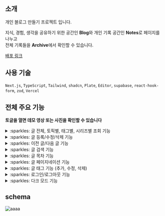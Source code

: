 ## 소개
개인 블로그 만들기 프로젝트 입니다.

지식, 경험, 생각을 공유하기 위한 공간인 **Blog**와 개인 기록 공간인 **Notes**로 페이지를 나누고 </br>
전체 기록들을 **Archive**에서 확인할 수 있습니다. </br>

[배포 링크](https://myblog-sigma-drab.vercel.app/blog/1)

## 사용 기술
`Next.js`, `TypeScript`, `Tailwind`, `shadcn`, `Plate`, `Editor`, `supabase`, `react-hook-form`, `zod`,  `Vercel`

## 전체 주요 기능
**토글을 열면 데모 영상 또는 사진을 확인할 수 있습니다**

<details>
  <summary>:sparkles: 글 전체, 토픽별, 태그별, 시리즈별 조회 기능</summary>
    <img src="https://github.com/lolWK/myblog/assets/95265031/3eb9355b-fd05-4829-b55a-a055d4fb90a8" width=50%>
    <img src="https://github.com/lolWK/myblog/assets/95265031/96ffb553-b149-4f26-b0bd-fa29445617c0" width=50%>
</details>

<details>
  <summary>:sparkles: 글 등록/수정/삭제 기능</summary>
    <img src="https://github.com/lolWK/myblog/assets/95265031/fb3c8c36-75b2-4dd4-a845-6d9b309668e2" width=50%>
    <img src="https://github.com/lolWK/myblog/assets/95265031/6e238b1e-35f3-456a-8992-f9ef078a0037" width=50%>
</details>

<details>
  <summary>:sparkles: 이전 글/다음 글 기능</summary>
    <img src="https://github.com/lolWK/myblog/assets/95265031/03e5084a-c4e1-43e4-ac9b-1474037925c0" width=50%>
</details>

<details>
  <summary>:sparkles: 글 검색 기능</summary>
    <img src="https://github.com/lolWK/myblog/assets/95265031/35c5680a-d4ea-4fd7-abdd-fc6bc601857a" width=50%>
</details>


<details>
  <summary>:sparkles: 글 목차 기능</summary>
    <img src="https://github.com/lolWK/myblog/assets/95265031/1406b46b-7bcb-4c1f-8231-93b6d9eb0d59" width=50%>
</details>

<details>
  <summary>:sparkles: 글 페이지네이션 기능</summary>
    <img src="https://github.com/lolWK/myblog/assets/95265031/aa65c257-2a92-45cd-9600-4b931ae42f5b" width=50%>
</details>

<details>
  <summary>:sparkles: 글 태그 기능 (추가, 수정, 삭제)</summary>
    <img src="https://github.com/lolWK/myblog/assets/95265031/891cf0cf-5bb0-44b7-9207-9a3e55c2488b" width=50%>
</details>

<details>
  <summary>:sparkles: 로그인/로그아웃 기능</summary>
    <img src="https://github.com/lolWK/myblog/assets/95265031/5b04628b-59cf-440b-9405-a1d044d86bfe" width=50%>
</details>

<details>
  <summary>:sparkles: 다크 모드 기능</summary>
    <img src="https://github.com/lolWK/myblog/assets/95265031/bfbf19f9-e5db-4f00-bcef-ddc5f75166d3" width=50%>
</details>

## schema
![aaaa](https://github.com/lolWK/myblog/assets/95265031/80449bf5-8cc0-4618-95c0-09a686d42d11)
